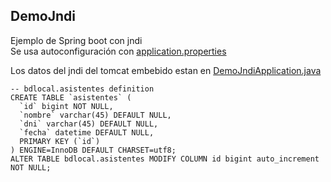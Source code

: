 ## DemoJndi

Ejemplo de Spring boot con jndi  
Se usa autoconfiguración con [application.properties](https://github.com/raszagar/DemoJndi/blob/master/src/main/resources/application.properties)

Los datos del jndi del tomcat embebido estan en [DemoJndiApplication.java](https://github.com/raszagar/DemoJndi/blob/master/src/main/java/es/jose/DemoJndiApplication.java)

~~~
-- bdlocal.asistentes definition
CREATE TABLE `asistentes` (
  `id` bigint NOT NULL,
  `nombre` varchar(45) DEFAULT NULL,
  `dni` varchar(45) DEFAULT NULL,
  `fecha` datetime DEFAULT NULL,
  PRIMARY KEY (`id`)
) ENGINE=InnoDB DEFAULT CHARSET=utf8;
ALTER TABLE bdlocal.asistentes MODIFY COLUMN id bigint auto_increment NOT NULL;
~~~

